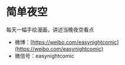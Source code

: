 # 简单夜空

每天一幅手绘漫画，讲述当晚夜空看点

- 微博：[https://weibo.com/easynightcomic](https://weibo.com/easynightcomic)
- 微信号：easynightcomic
